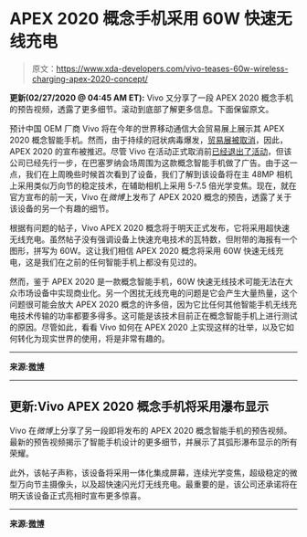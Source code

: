 # APEX 2020 概念手机采用 60W 快速无线充电

> 原文：<https://www.xda-developers.com/vivo-teases-60w-wireless-charging-apex-2020-concept/>

**更新(02/27/2020 @ 04:45 AM ET):** Vivo 又分享了一段 APEX 2020 概念手机的预告视频，透露了更多细节。滚动到底部了解更多信息。下面保留原文。

预计中国 OEM 厂商 Vivo 将在今年的世界移动通信大会贸易展上展示其 APEX 2020 概念智能手机。然而，由于持续的冠状病毒爆发，[贸易展被取消](https://www.xda-developers.com/mwc-2020-cancelled/)，因此，APEX 2020 的宣布被推迟。尽管 Vivo 在活动正式取消前[已经退出了活动](https://www.xda-developers.com/mediatek-vivo-mwc-2020-cancel/)，但该公司已经先行一步，在巴塞罗纳会场周围为这款概念智能手机做了广告。由于这一点，我们在上周晚些时候首次看到了设备，我们了解到该设备将在主 48MP 相机上采用类似万向节的稳定技术，在辅助相机上采用 5-7.5 倍光学变焦。现在，就在官方宣布的前一天，Vivo 在*微博*上发布了 APEX 2020 概念的预告，透露了关于该设备的另一个有趣的细节。

根据有问题的帖子，Vivo APEX 2020 概念将于明天正式发布，它将采用超快速无线充电。虽然帖子没有强调设备上快速充电技术的瓦特数，但附带的海报有一个图形，拼写为 60W。这让我们相信 APEX 2020 概念将采用 60W 快速无线充电，这是我们在之前的任何智能手机上都没有见过的。

然而，鉴于 APEX 2020 是一款概念智能手机，60W 快速无线技术可能无法在大众市场设备中实现商业化。另一个困扰无线充电的问题是它会产生大量热量，这个问题很可能会放大 APEX 2020 概念的许多倍，因为它比任何其他智能手机无线充电技术传输的功率都要多得多。这可能是该技术目前正在概念智能手机上进行测试的原因。尽管如此，看看 Vivo 如何在 APEX 2020 上实现这样的壮举，以及它如何转化为现实世界的使用，将是非常有趣的。

* * *

**来源:[微博](https://www.weibo.com/1809745371/Iw7SKpnVA?from=page_1006061809745371_profile&wvr=6&mod=weibotime&type=comment#_rnd1582785967547)**

* * *

## 更新:Vivo APEX 2020 概念手机将采用瀑布显示

Vivo 在*微博*上分享了另一段即将发布的 APEX 2020 概念智能手机的预告视频。最新的预告视频揭示了智能手机设计的更多细节，并展示了其弧形瀑布显示的所有荣耀。

此外，该帖子声称，该设备将采用一体化集成屏幕，连续光学变焦，超级稳定的微型万向节主摄像头，以及超快速闪光灯无线充电。最重要的是，该公司还承诺将在明天该设备正式亮相时宣布更多惊喜。

* * *

**来源:[微博](https://www.weibo.com/1809745371/Iw92jcvER?ref=home&rid=0_0_8_4726585825347209648_0_0_0&type=comment)**
